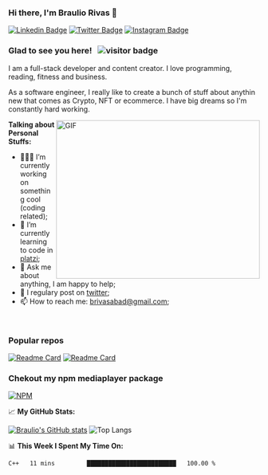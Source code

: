 ### Hi there, I'm Braulio Rivas 👋
[![Linkedin Badge](https://img.shields.io/badge/-LinkedIn-0e76a8?style=flat-square&logo=Linkedin&logoColor=white)](https://www.linkedin.com/in/braulio-rivas-abad/) <!-- [![Website Badge](https://img.shields.io/badge/Website-3b5998?style=flat-square&logo=google-chrome&logoColor=white)](https://gkassym.netlify.app) -->[![Twitter Badge](https://img.shields.io/badge/-Twitter-00acee?style=flat-square&logo=Twitter&logoColor=white)](https://twitter.com/brolio04) [![Instagram Badge](https://img.shields.io/badge/-Instagram-e4405f?style=flat-square&logo=Instagram&logoColor=white)](https://www.instagram.com/braulio_rivas_abad_/)
<!--[![Telegram Badge](https://img.shields.io/badge/-Telegram-0088cc?style=flat-square&logo=Telegram&logoColor=white)](https://t.me/GKassym) -->

### Glad to see you here! &nbsp; ![visitor badge](https://visitor-badge.glitch.me/badge?page_id=brauliorivas)

I am a full-stack developer and content creator. I love programming, reading, fitness and business.

As a software engineer, I really like to create a bunch of stuff about anythin new that comes as Crypto, NFT or ecommerce. I have big dreams so I'm constantly hard working.

<img align="right" alt="GIF" src="https://github.com/Gapur/Gapur/blob/master/coding.gif?raw=true" width="408" height="318" />

**Talking about Personal Stuffs:**

- 👨🏻‍💻 I’m currently working on something cool (coding related);
- 🚀 I’m currently learning to code in [platzi](https://platzi.com);
- 💬 Ask me about anything, I am happy to help;
- 📝 I regulary post on [twitter](https://twitter.com/brolio04);
- 📫 How to reach me: brivasabad@gmail.com;

</br>

### Popular repos
[![Readme Card](https://github-readme-stats.vercel.app/api/pin/?username=brauliorivas&repo=countrieshub)](https://github.com/brauliorivas/countrieshub)
[![Readme Card](https://github-readme-stats.vercel.app/api/pin/?username=brauliorivas&repo=pokedex-interactivo)](https://github.com/brauliorivas/pokedex-interactivo)

### Chekout my npm mediaplayer package
[![NPM](https://img.shields.io/badge/NPM-%23000000.svg?style=for-the-badge&logo=npm&logoColor=white)](https://www.npmjs.com/package/@braulio0000/mediaplayer)


📈 **My GitHub Stats:**

[![Braulio's GitHub stats](https://github-readme-stats.vercel.app/api?username=brauliorivas&theme=tokyonight)](https://github.com/brauliorivas) ![Top Langs](https://github-readme-stats.vercel.app/api/top-langs/?username=brauliorivas&layout=compact&theme=radical)


📊 **This Week I Spent My Time On:**
<!--START_SECTION:waka-->

```text
C++   11 mins         █████████████████████████   100.00 %
```

<!--END_SECTION:waka-->
